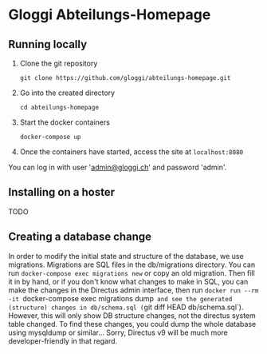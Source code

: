 # Gloggi Abteilungs-Homepage

## Running locally

1. Clone the git repository

    ```git clone https://github.com/gloggi/abteilungs-homepage.git```

2. Go into the created directory

    ```cd abteilungs-homepage```

3. Start the docker containers

    ```docker-compose up```

4. Once the containers have started, access the site at `localhost:8080`

You can log in with user 'admin@gloggi.ch' and password 'admin'.


## Installing on a hoster

TODO

## Creating a database change

In order to modify the initial state and structure of the database, we use migrations. Migrations are SQL files in the db/migrations directory. You can run `docker-compose exec migrations new` or copy an old migration. Then fill it in by hand, or if you don't know what changes to make in SQL, you can make the changes in the Directus admin interface, then run `docker run --rm -it `docker-compose exec migrations dump` and see the generated (structure) changes in db/schema.sql (`git diff HEAD db/schema.sql`). However, this will only show DB structure changes, not the directus system table changed. To find these changes, you could dump the whole database using mysqldump or similar... Sorry, Directus v9 will be much more developer-friendly in that regard.
